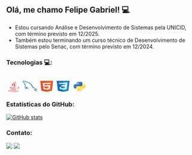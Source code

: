 ## Olá, me chamo Felipe Gabriel! 💻

- Estou cursando Análise e Desenvolvimento de Sistemas pela UNICID, com término previsto em 12/2025.
- Também estou terminando um curso técnico de Desenvolvimento de Sistemas pelo Senac, com término previsto em 12/2024.

### Tecnologias 💻:
<div style="display: inline_block"><br>
  <img align="center" alt="Java" height="30" width="40" src="https://raw.githubusercontent.com/devicons/devicon/master/icons/java/java-plain.svg">
  <img align="center" alt="MySQL" height="30" width="40" src="https://raw.githubusercontent.com/devicons/devicon/master/icons/mysql/mysql-original.svg">
  <img align="center" alt="HTML" height="30" width="40" src="https://raw.githubusercontent.com/devicons/devicon/master/icons/html5/html5-original.svg">
  <img align="center" alt="CSS" height="30" width="40" src="https://raw.githubusercontent.com/devicons/devicon/master/icons/css3/css3-original.svg">
  <img align="center" alt="Python" height="30" width="40" src="https://raw.githubusercontent.com/devicons/devicon/master/icons/python/python-original.svg">
</div>

### Estatísticas do GitHub:
[![GitHub stats](https://github-readme-stats.vercel.app/api?username=felipeGabrielM21&theme=dark)](https://github.com/anuraghazra/github-readme-stats)


### Contato:
<div> 
  <a href="mailto:felipe.gabriel2552@gmail.com"><img src="https://img.shields.io/badge/-Gmail-%23333?style=for-the-badge&logo=gmail&logoColor=white" target="_blank"></a>
  <a href="https://www.linkedin.com/in/felipe-gabriel-martins-89a238260/" target="_blank"><img src="https://img.shields.io/badge/-LinkedIn-%230077B5?style=for-the-badge&logo=linkedin&logoColor=white" target="_blank"></a> 
</div
